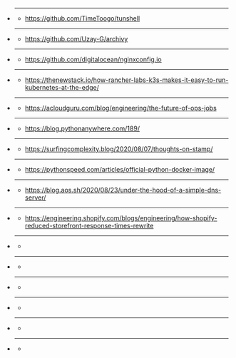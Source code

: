 - ****
  - https://github.com/TimeToogo/tunshell
- ****
  - https://github.com/Uzay-G/archivy
- ****
  - https://github.com/digitalocean/nginxconfig.io
- ****
  - https://thenewstack.io/how-rancher-labs-k3s-makes-it-easy-to-run-kubernetes-at-the-edge/
- ****
  - https://acloudguru.com/blog/engineering/the-future-of-ops-jobs
- ****
  - https://blog.pythonanywhere.com/189/
- ****
  - https://surfingcomplexity.blog/2020/08/07/thoughts-on-stamp/
- ****
  - https://pythonspeed.com/articles/official-python-docker-image/
- ****
  - https://blog.aos.sh/2020/08/23/under-the-hood-of-a-simple-dns-server/
- ****
  - https://engineering.shopify.com/blogs/engineering/how-shopify-reduced-storefront-response-times-rewrite
- ****
  - 
- ****
  - 
- ****
  - 
- ****
  - 
- ****
  - 
- ****
  - 